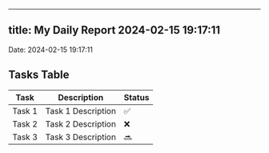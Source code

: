 
---
title: My Daily Report 2024-02-15 19:17:11
---

Date: 2024-02-15 19:17:11

## Tasks Table

| Task | Description | Status |
|------|-------------|--------|
| Task 1 | Task 1 Description | ✅ |
| Task 2 | Task 2 Description | ❌ |
| Task 3 | Task 3 Description | 🔜 |
